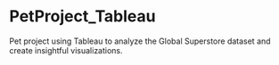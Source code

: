 # PetProject_Tableau
Pet project using Tableau to analyze the Global Superstore dataset and create insightful visualizations.
